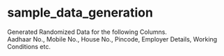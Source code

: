 # sample_data_generation
Generated Randomized Data for the following Columns. <br/>
Aadhaar No., Mobile No., House No., Pincode, Employer Details, Working Conditions etc.
